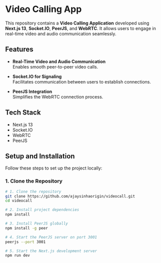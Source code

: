 # Video Calling App

This repository contains a **Video Calling Application** developed using **Next.js 13**, **Socket.IO**, **PeerJS**, and **WebRTC**. It allows users to engage in real-time video and audio communication seamlessly.

## Features

- **Real-Time Video and Audio Communication**  
  Enables smooth peer-to-peer video calls.
  
- **Socket.IO for Signaling**  
  Facilitates communication between users to establish connections.
  
- **PeerJS Integration**  
  Simplifies the WebRTC connection process.
  
## Tech Stack

- Next.js 13
- Socket.IO
- WebRTC
- PeerJS

## Setup and Installation

Follow these steps to set up the project locally:

### 1. Clone the Repository

```bash
# 1. Clone the repository
git clone https://github.com/ajaysinhaorigin/videocall.git
cd videocall

# 2. Install project dependencies
npm install

# 3. Install PeerJS globally
npm install -g peer

# 4. Start the PeerJS server on port 3001
peerjs --port 3001

# 5. Start the Next.js development server
npm run dev
